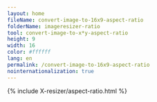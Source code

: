 ```yaml
---
layout: home
fileName: convert-image-to-16x9-aspect-ratio
folderName: imageresizer-ratio
tool: convert-image-to-x*y-aspect-ratio
height: 9
width: 16
color: #ffffff
lang: en
permalink: /convert-image-to-16x9-aspect-ratio
nointernationalization: true
---
```


{% include X-resizer/aspect-ratio.html %}
